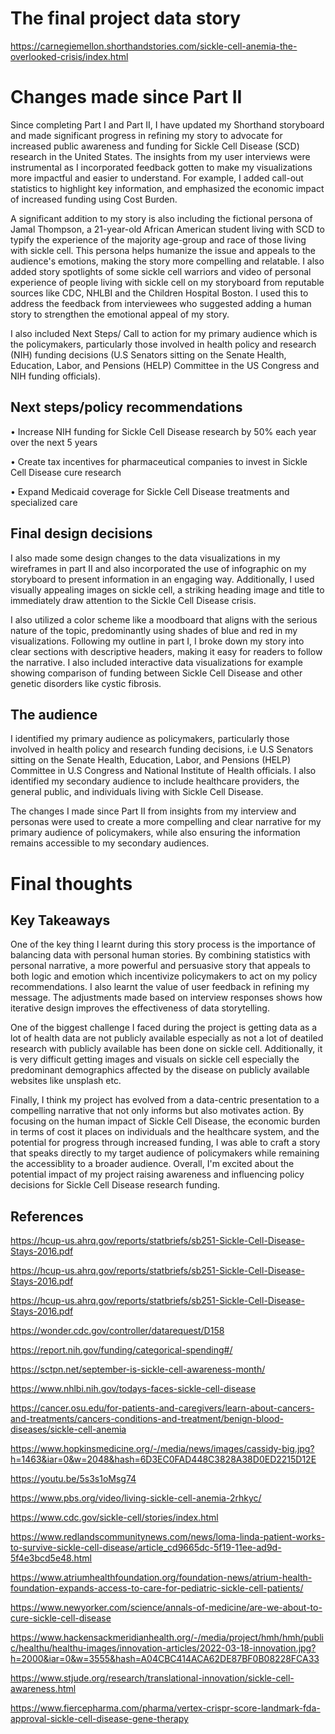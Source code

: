 # The final project data story
https://carnegiemellon.shorthandstories.com/sickle-cell-anemia-the-overlooked-crisis/index.html  


# Changes made since Part II
Since completing Part I and Part II, I have updated my Shorthand storyboard and made significant progress in refining my story to advocate for increased public awareness and funding for Sickle Cell Disease (SCD) research in the United States. The insights from my user interviews were instrumental as I incorporated feedback gotten to make my visualizations more impactful and easier to understand. For example, I added call-out statistics to highlight key information, and emphasized the economic impact of increased funding using Cost Burden.

A significant addition to my story is also including the fictional persona of Jamal Thompson, a 21-year-old African American student living with SCD to typify the experience of the majority age-group and race of those living with sickle cell. This persona helps humanize the issue and appeals to the audience's emotions, making the story more compelling and relatable. I also added story spotlights of some sickle cell warriors and video of personal experience of people living with sickle cell on my storyboard from reputable sources like CDC, NHLBI and the Children Hospital Boston. I used this to address the feedback from interviewees who suggested adding a human story to strengthen the emotional appeal of my story.

I also included Next Steps/ Call to action for my primary audience which is the policymakers, particularly those involved in health policy and research (NIH) funding decisions (U.S Senators sitting on the Senate Health, Education, Labor, and Pensions (HELP) Committee in the US Congress and NIH funding officials).

## Next steps/policy recommendations
• Increase NIH funding for Sickle Cell Disease research by 50% each year over the next 5 years

• Create tax incentives for pharmaceutical companies to invest in Sickle Cell Disease cure research

• Expand Medicaid coverage for Sickle Cell Disease treatments and specialized care

## Final design decisions
I also made some design changes to the data visualizations in my wireframes in part II and also incorporated the use of infographic on my storyboard to present information in an engaging way. Additionally, I used visually appealing images on sickle cell, a striking heading image and title to immediately draw attention to the Sickle Cell Disease crisis. 

I also utilized a color scheme like a moodboard that aligns with the serious nature of the topic, predominantly using shades of blue and red in my visualizations. Following my outline in part I, I broke down my story into clear sections with descriptive headers, making it easy for readers to follow the narrative. I also included interactive data visualizations for example showing comparison of funding between Sickle Cell Disease and other genetic disorders like cystic fibrosis.

## The audience
I identified my primary audience as policymakers, particularly those involved in health policy and research funding decisions, i.e U.S Senators sitting on the Senate Health, Education, Labor, and Pensions (HELP) Committee in U.S Congress and National Institute of Health officials. 
I also identified my secondary audience to include healthcare providers, the general public, and individuals living with Sickle Cell Disease. 

The changes I made since Part II from insights from my interview and personas were used to create a more compelling and clear narrative for my primary audience of policymakers, while also ensuring the information remains accessible to my secondary audiences. 


# Final thoughts

## Key Takeaways
One of the key thing I learnt during this story process is the importance of balancing data with personal human stories. By combining statistics with personal narrative, a more powerful and persuasive story that appeals to both logic and emotion which incentivize policymakers to act on my policy recommendations. I also learnt the value of user feedback in refining my message. The adjustments made based on interview responses shows how iterative design improves the effectiveness of data storytelling.

One of the biggest challenge I faced during the project is getting data as a lot of health data are not publicly available especially as not a lot of deatiled research with publicly available has been done on sickle cell. Additionally, it is very difficult getting images and visuals on sickle cell especially the predominant demographics affected by the disease on publicly available websites like unsplash etc.

Finally, I think my project has evolved from a data-centric presentation to a compelling narrative that not only informs but also motivates action. By focusing on the human impact of Sickle Cell Disease, the economic burden in terms of cost it places on individuals and the healthcare system, and the potential for progress through increased funding, I was able to craft a story that speaks directly to my target audience of policymakers while remaining the accessiblity to a broader audience. Overall, I'm excited about the potential impact of my project raising awareness and influencing policy decisions for Sickle Cell Disease research funding.


## References
https://hcup-us.ahrq.gov/reports/statbriefs/sb251-Sickle-Cell-Disease-Stays-2016.pdf 

https://hcup-us.ahrq.gov/reports/statbriefs/sb251-Sickle-Cell-Disease-Stays-2016.pdf 

https://hcup-us.ahrq.gov/reports/statbriefs/sb251-Sickle-Cell-Disease-Stays-2016.pdf 

https://wonder.cdc.gov/controller/datarequest/D158 

https://report.nih.gov/funding/categorical-spending#/

https://sctpn.net/september-is-sickle-cell-awareness-month/

https://www.nhlbi.nih.gov/todays-faces-sickle-cell-disease

https://cancer.osu.edu/for-patients-and-caregivers/learn-about-cancers-and-treatments/cancers-conditions-and-treatment/benign-blood-diseases/sickle-cell-anemia

https://www.hopkinsmedicine.org/-/media/news/images/cassidy-big.jpg?h=1463&iar=0&w=2048&hash=6D3EC0FAD448C3828A38D0ED2215D12E

https://youtu.be/5s3s1oMsg74

https://www.pbs.org/video/living-sickle-cell-anemia-2rhkyc/

https://www.cdc.gov/sickle-cell/stories/index.html

https://www.redlandscommunitynews.com/news/loma-linda-patient-works-to-survive-sickle-cell-disease/article_cd9665dc-5f19-11ee-ad9d-5f4e3bcd5e48.html

https://www.atriumhealthfoundation.org/foundation-news/atrium-health-foundation-expands-access-to-care-for-pediatric-sickle-cell-patients/

https://www.newyorker.com/science/annals-of-medicine/are-we-about-to-cure-sickle-cell-disease

https://www.hackensackmeridianhealth.org/-/media/project/hmh/hmh/public/healthu/healthu-images/innovation-articles/2022-03-18-innovation.jpg?h=2000&iar=0&w=3555&hash=A04CBC414ACA62DE87BF0B08228FCA33

https://www.stjude.org/research/translational-innovation/sickle-cell-awareness.html

https://www.fiercepharma.com/pharma/vertex-crispr-score-landmark-fda-approval-sickle-cell-disease-gene-therapy
